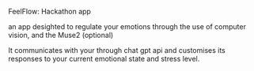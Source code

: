 FeelFlow: 
Hackathon app

an app desighted to regulate your emotions through the use of computer vision, and the Muse2 (optional)

It communicates with your through chat gpt api and customises its responses to your current emotional state and stress level.
